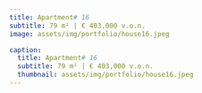 ```yaml
---
title: Apartment# 16
subtitle: 79 m² | € 403,000 v.o.n.
image: assets/img/portfolio/house16.jpeg

caption:
  title: Apartment# 16
  subtitle: 79 m² | € 403,000 v.o.n.
  thumbnail: assets/img/portfolio/house16.jpeg
---
```



